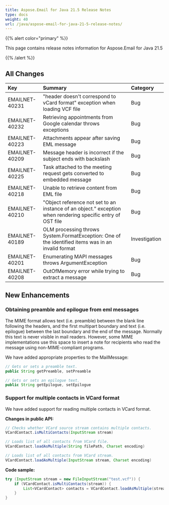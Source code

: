 ```yaml
---
title: Aspose.Email for Java 21.5 Release Notes
type: docs
weight: 40
url: /java/aspose-email-for-java-21-5-release-notes/
---
```


{{% alert color="primary" %}} 

This page contains release notes information for Aspose.Email for Java 21.5

{{% /alert %}} 
## **All Changes**

|**Key**|**Summary**|**Category**|
| :- | :- | :- |
|EMAILNET-40231|"header doesn't correspond to vCard format" exception when loading VCF file|Bug|
|EMAILNET-40232|Retrieving appointments from Google calendar throws exceptions|Bug|
|EMAILNET-40223|Attachments appear after saving EML message|Bug|
|EMAILNET-40209|Message header is incorrect if the subject ends with backslash|Bug|
|EMAILNET-40225|Task attached to the meeting request gets converted to embedded message|Bug|
|EMAILNET-40218|Unable to retrieve content from EML file|Bug|
|EMAILNET-40210|"Object reference not set to an instance of an object." exception when rendering specific entry of OST file|Bug|
|EMAILNET-40189|OLM processing throws System.FormatException: One of the identified items was in an invalid format|Investigation|
|EMAILNET-40201|Enumerating MAPI messages throws ArgumentException|Bug|
|EMAILNET-40208|OutOfMemory error while trying to extract a message|Bug|


## **New Enhancements**

### **Obtaining preamble and epilogue from eml messages**

The MIME format allows text (i.e. preamble) between the blank line following the headers, and the first multipart boundary and text (i.e. epilogue) between the last boundary and the end of the message. Normally this text is never visible in mail readers. 
However, some MIME implementations use this space to insert a note for recipients who read the message using non-MIME-compliant programs.

We have added appropriate properties to the MailMessage:

~~~java
// Gets or sets a preamble text.
public String getPreamble, setPreamble

// Gets or sets an epilogue text.
public String getEpilogue, setEpilogue
~~~

### **Support for multiple contacts in VCard format**

We have added support for reading multiple contacts in VCard format.

**Changes in public API:**

~~~java
// Checks whether VCard source stream contains multiple contacts.
VCardContact.isMultiContacts(InputStream stream)

// Loads list of all contacts from VCard file.
VCardContact.loadAsMultiple(String filePath, Charset encoding)

// Loads list of all contacts from VCard stream.
VCardContact.loadAsMultiple(InputStream stream, Charset encoding)
~~~
**Code sample:**

~~~java
try (InputStream stream = new FileInputStream("test.vcf")) {
    if (VCardContact.isMultiContacts(stream)) {
        List<VCardContact> contacts = VCardContact.loadAsMultiple(stream, Charset.forName("utf-8"));
    }
}
~~~

